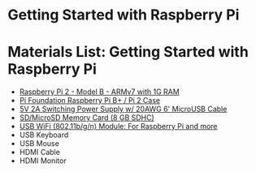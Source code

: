 Getting Started with Raspberry Pi
=================================

# Materials List: Getting Started with Raspberry Pi

* [Raspberry Pi 2 - Model B - ARMv7 with 1G RAM](https://www.adafruit.com/products/2358)
* [Pi Foundation Raspberry Pi B+ / Pi 2 Case](https://www.adafruit.com/products/2604)
* [5V 2A Switching Power Supply w/ 20AWG 6' MicroUSB Cable](https://www.adafruit.com/products/1995)
* [SD/MicroSD Memory Card (8 GB SDHC)](https://www.adafruit.com/products/1294)
* [USB WiFi (802.11b/g/n) Module: For Raspberry Pi and more](https://www.adafruit.com/products/1012)
* USB Keyboard
* USB Mouse
* HDMI Cable
* HDMI Monitor
